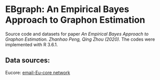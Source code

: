 # EBgraph: An Empirical Bayes Approach to Graphon Estimation

Source code and datasets for paper *An Empirical Bayes Approach to Graphon Estimation. Zhanhao Peng, Qing Zhou (2020).*
The codes were implemented with R 3.6.1. 

## Data sources:

Eucore: [email-Eu-core network](https://snap.stanford.edu/data/email-Eu-core.html)

